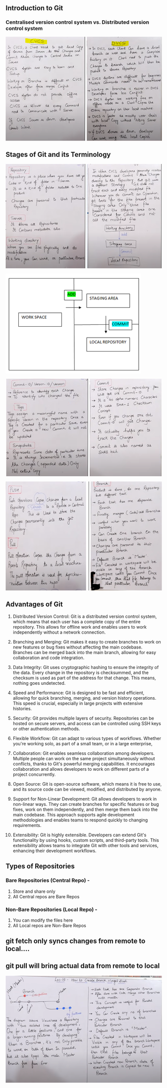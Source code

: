 ## Introduction to Git

### Centralised version control system vs. Distributed version control system

![Alt text](image.png)

## Stages of Git and its Terminology

![Alt text](image-1.png)

![Alt text](image-2.png)

![Alt text](image-3.png)

![Alt text](image-4.png)

## Advantages of Git

   1. Distributed Version Control: Git is a distributed version control system, which means that each user has a complete copy of the entire repository. This allows for offline work and enables users to work independently without a network connection.

   2. Branching and Merging: Git makes it easy to create branches to work on new features or bug fixes without affecting the main codebase. Branches can be merged back into the main branch, allowing for easy collaboration and code integration.

   3. Data Integrity: Git uses cryptographic hashing to ensure the integrity of the data. Every change in the repository is checksummed, and the checksum is used as part of the address for that change. This means, nothing goes undetected.

   4. Speed and Performance: Git is designed to be fast and efficient, allowing for quick branching, merging, and version history operations. This speed is crucial, especially in large projects with extensive histories.

   5. Security: Git provides multiple layers of security. Repositories can be hosted on secure servers, and access can be controlled using SSH keys or other authentication methods. 

   6. Flexible Workflow: Git can adapt to various types of workflows. Whether you're working solo, as part of a small team, or in a large enterprise, 

   7. Collaboration: Git enables seamless collaboration among developers. Multiple people can work on the same project simultaneously without conflicts, thanks to Git's powerful merging capabilities. It encourages collaboration and allows developers to work on different parts of a project concurrently.

   8. Open Source: Git is open-source software, which means it is free to use, and its source code can be viewed, modified, and distributed by anyone. 

   9. Support for Non-Linear Development: Git allows developers to work in non-linear ways. They can create branches for specific features or bug fixes, work on them independently, and then merge them back into the main codebase. This approach supports agile development methodologies and enables teams to respond quickly to changing requirements.

   10. Extensibility: Git is highly extensible. Developers can extend Git's functionality by using hooks, custom scripts, and third-party tools. This extensibility allows teams to integrate Git with other tools and services, enhancing their development workflows.

## Types of Repositories

   ### Bare Repositories (Central Repo) - 
   1. Store and share only
   2. All Central repos are Bare Repos

   ### Non-Bare Repositories (Local Repo) - 
   1. You can modify the files here
   2. All Local repos are Non-Bare Repos

## git fetch only syncs changes from remote to local....
## git pull will bring actual data from remote to local
 
![Alt text](image-5.png)



 











